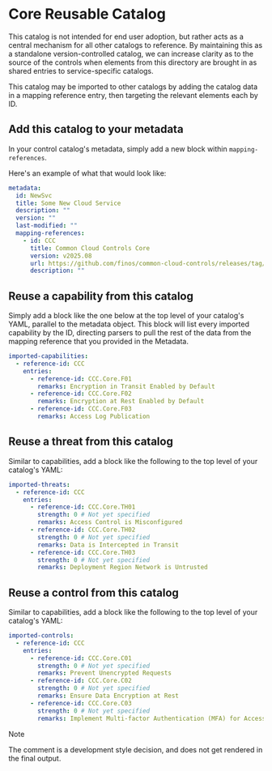 # Core Reusable Catalog

This catalog is not intended for end user adoption, but rather acts as a central mechanism for all other catalogs to reference. By maintaining this as a standalone version-controlled catalog, we can increase clarity as to the source of the controls when elements from this directory are brought in as shared entries to service-specific catalogs.

This catalog may be imported to other catalogs by adding the catalog data in a mapping reference entry, then targeting the relevant elements each by ID.

## Add this catalog to your metadata

In your control catalog's metadata, simply add a new block within `mapping-references`.

Here's an example of what that would look like:

```yaml
metadata:
  id: NewSvc
  title: Some New Cloud Service 
  description: ""
  version: ""
  last-modified: ""
  mapping-references:
    - id: CCC
      title: Common Cloud Controls Core
      version: v2025.08
      url: https://github.com/finos/common-cloud-controls/releases/tag/v2025.08.Core
      description: ""
```

## Reuse a capability from this catalog

Simply add a block like the one below at the top level of your catalog's YAML, parallel to the metadata object.
This block will list every imported capability by the ID, directing parsers to pull the rest of the data from the mapping reference that you provided in the Metadata.

```yaml
imported-capabilities:
  - reference-id: CCC
    entries:
      - reference-id: CCC.Core.F01
        remarks: Encryption in Transit Enabled by Default
      - reference-id: CCC.Core.F02
        remarks: Encryption at Rest Enabled by Default
      - reference-id: CCC.Core.F03
        remarks: Access Log Publication
```

## Reuse a threat from this catalog

Similar to capabilities, add a block like the following to the top level of your catalog's YAML:

```yaml
imported-threats:
  - reference-id: CCC
    entries:
      - reference-id: CCC.Core.TH01
        strength: 0 # Not yet specified
        remarks: Access Control is Misconfigured
      - reference-id: CCC.Core.TH02
        strength: 0 # Not yet specified
        remarks: Data is Intercepted in Transit
      - reference-id: CCC.Core.TH03
        strength: 0 # Not yet specified
        remarks: Deployment Region Network is Untrusted
```

## Reuse a control from this catalog

Similar to capabilities, add a block like the following to the top level of your catalog's YAML:

```yaml
imported-controls:
  - reference-id: CCC
    entries:
      - reference-id: CCC.Core.C01
        strength: 0 # Not yet specified
        remarks: Prevent Unencrypted Requests
      - reference-id: CCC.Core.C02
        strength: 0 # Not yet specified
        remarks: Ensure Data Encryption at Rest
      - reference-id: CCC.Core.C03
        strength: 0 # Not yet specified
        remarks: Implement Multi-factor Authentication (MFA) for Access
```

> [!NOTE]
>
> The comment is a development style decision, and does not get rendered in the final output.

